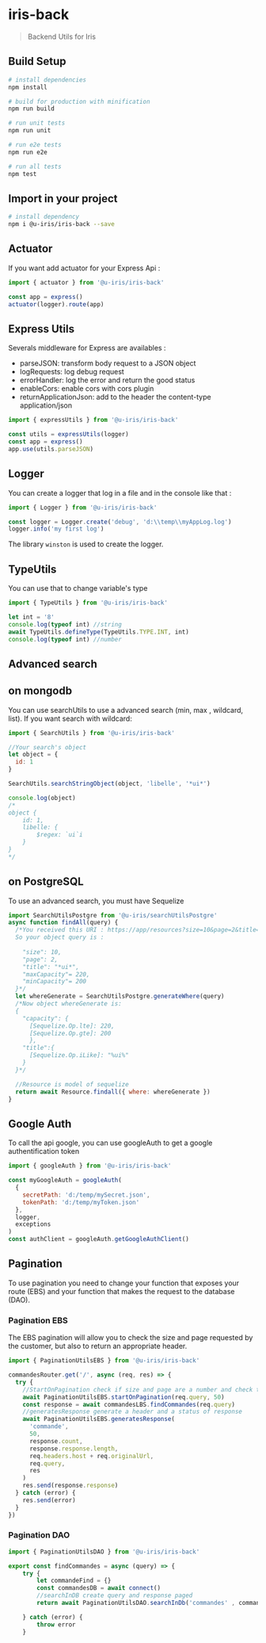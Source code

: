 # iris-back

> Backend Utils for Iris

## Build Setup

```bash
# install dependencies
npm install

# build for production with minification
npm run build

# run unit tests
npm run unit

# run e2e tests
npm run e2e

# run all tests
npm test
```

## Import in your project

```bash
# install dependency
npm i @u-iris/iris-back --save
```

## Actuator

If you want add actuator for your Express Api :

```js
import { actuator } from '@u-iris/iris-back'

const app = express()
actuator(logger).route(app)
```

## Express Utils

Severals middleware for Express are availables :

- parseJSON: transform body request to a JSON object
- logRequests: log debug request
- errorHandler: log the error and return the good status
- enableCors: enable cors with cors plugin
- returnApplicationJson: add to the header the content-type application/json

```js
import { expressUtils } from '@u-iris/iris-back'

const utils = expressUtils(logger)
const app = express()
app.use(utils.parseJSON)
```

## Logger

You can create a logger that log in a file and in the console like that :

```js
import { Logger } from '@u-iris/iris-back'

const logger = Logger.create('debug', 'd:\\temp\\myAppLog.log')
logger.info('my first log')
```

The library `winston` is used to create the logger.

## TypeUtils

You can use that to change variable's type

```js
import { TypeUtils } from '@u-iris/iris-back'

let int = '8'
console.log(typeof int) //string
await TypeUtils.defineType(TypeUtils.TYPE.INT, int)
console.log(typeof int) //number
```

## Advanced search

## on mongodb

You can use searchUtils to use a advanced search (min, max , wildcard, list). If you want search with wildcard:

```js
import { SearchUtils } from '@u-iris/iris-back'

//Your search's object
let object = {
  id: 1
}

SearchUtils.searchStringObject(object, 'libelle', '*ui*')

console.log(object)
/*
object {
    id: 1,
    libelle: {
        $regex: `ui`i
    }
}
*/
```

## on PostgreSQL

To use an advanced search, you must have Sequelize

```js
import SearchUtilsPostgre from '@u-iris/searchUtilsPostgre'
async function findAll(query) {
  /*You received this URI : https://app/resources?size=10&page=2&title=*ui*&maxCapacity=220&MinCapacity=200
  So your object query is :
  
    "size": 10,
    "page": 2,
    "title": "*ui*",
    "maxCapacity"= 220,
    "minCapacity"= 200
  }*/
  let whereGenerate = SearchUtilsPostgre.generateWhere(query)
  /*Now object whereGenerate is:
  {
    "capacity": {
      [Sequelize.Op.lte]: 220,
      [Sequelize.Op.gte]: 200
      },
    "title":{
      [Sequelize.Op.iLike]: "%ui%"
    }
  }*/

  //Resource is model of sequelize
  return await Resource.findall({ where: whereGenerate })
}
```

## Google Auth

To call the api google, you can use googleAuth to get a google authentification token

```js
import { googleAuth } from '@u-iris/iris-back'

const myGoogleAuth = googleAuth(
  {
    secretPath: 'd:/temp/mySecret.json',
    tokenPath: 'd:/temp/myToken.json'
  },
  logger,
  exceptions
)
const authClient = googleAuth.getGoogleAuthClient()
```

## Pagination

To use pagination you need to change your function that exposes your route (EBS) and your function that makes the request to the database (DAO).

### Pagination EBS

The EBS pagination will allow you to check the size and page requested by the customer, but also to return an appropriate header.

```js
import { PaginationUtilsEBS } from '@u-iris/iris-back'

commandesRouter.get('/', async (req, res) => {
  try {
    //StartOnPagination check if size and page are a number and check too Accept-Range
    await PaginationUtilsEBS.startOnPagination(req.query, 50)
    const response = await commandesLBS.findCommandes(req.query)
    //generatesResponse generate a header and a status of response
    await PaginationUtilsEBS.generatesResponse(
      'commande',
      50,
      response.count,
      response.response.length,
      req.headers.host + req.originalUrl,
      req.query,
      res
    )
    res.send(response.response)
  } catch (error) {
    res.send(error)
  }
})
```

### Pagination DAO

```js
import { PaginationUtilsDAO } from '@u-iris/iris-back'

export const findCommandes = async (query) => {
	try {
		let commandeFind = {}
        const commandesDB = await connect()
        //searchInDB create query and response paged
		return await PaginationUtilsDAO.searchInDb('commandes' , commandesDB ,commandeFind , query)

	} catch (error) {
		throw error
	}
```
